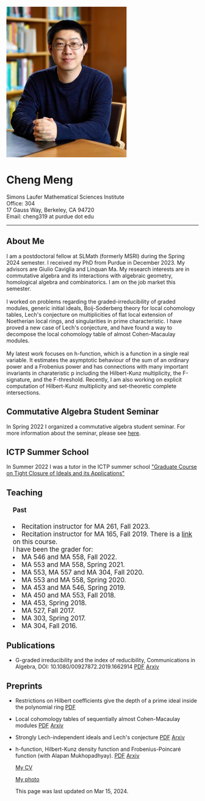 <html><head>
<meta http-equiv="content-type" content="text/html; charset=UTF-8">
<title>Cheng Meng's Homepage</title>
</head>

<body>

<img src="MSRI FEB 20241522-2.jpg"><br>

<h1> Cheng Meng </h1>

Simons Laufer Mathematical Sciences Institute <br>
Office: 304 <br>
17 Gauss Way, Berkeley, CA 94720 <br>
Email: cheng319 at purdue dot edu




<hr>

<p>
</p><h2> About Me </h2>
I am a postdoctoral fellow at SLMath (formerly MSRI) during the Spring 2024 semester. I received my PhD from Purdue in December 2023. My advisors are Giulio Caviglia and Linquan Ma. My research interests are in commutative algebra and its interactions with algebraic geometry, homological algebra and combinatorics. I am on the job market this semester.<br><br>
I worked on problems regarding the graded-irreducibility of graded modules, generic initial ideals, Boij-Soderberg theory for local cohomology tables, Lech's conjecture on multiplicities of flat local extension of Noetherian local rings, and singularities in prime characteristic. I have proved a new case of Lech's conjecture, and have found a way to decompose the local cohomology table of almost Cohen-Macaulay modules. <br><br>
My latest work focuses on h-function, which is a function in a single real variable. It estimates the asymptotic behaviour of the sum of an ordinary power and a Frobenius power and has connections with many important invariants in charateristic p including the Hilbert-Kunz multiplicity, the F-signature, and the F-threshold. Recently, I am also working on explicit computation of Hilbert-Kunz multiplicity and set-theoretic complete intersections.
<p></p>

<p>
</p><h2> Commutative Algebra Student Seminar </h2>
In Spring 2022 I organized a commutative algebra student seminar. For more information about the seminar, please see <a href="https://cmengca23.github.io/CASS Spring 2022.html">here</a>.
<p>

</p><h2> ICTP Summer School </h2>
In Summer 2022 I was a tutor in the ICTP summer school <a href="https://indico.ictp.it/event/9791/">"Graduate Course on Tight Closure of Ideals and its Applications"</a><p>
</p><h2> Teaching </h2>	
<div style="font-size: 1.2em; margin-bottom: 0px; margin-left: 1em; margin-right: auto; margin-top: 0px; word-wrap: break-word; width: %; ">

<h4>Past</h4>
<li>Recitation instructor for MA 261, Fall 2023. </li>
<li>Recitation instructor for MA 165, Fall 2019. There is a <a href="https://cmengca23.github.io/index-MA165-Fall 2019.html">link</a> on this course.</li>
I have been the grader for:
<li>MA 546 and MA 558, Fall 2022. </li>
<li>MA 553 and MA 558, Spring 2021. </li>
<li>MA 553, MA 557 and MA 304, Fall 2020. </li>
<li>MA 553 and MA 558, Spring 2020. </li>
<li>MA 453 and MA 546, Spring 2019. </li>
<li>MA 450 and MA 553, Fall 2018. </li>
<li>MA 453, Spring 2018.</li>
<li>MA 527, Fall 2017. </li>
<li>MA 303, Spring 2017.</li>
<li>MA 304, Fall 2016.</li>
</div>
<p></p>

<p>
</p><h2>Publications</h2>
<ul><li>G-graded irreducibility and the index of reducibility, Communications in Algebra, DOI: 10.1080/00927872.2019.1662914 <a href="https://cmengca23.github.io/papers-PDF version/20181216 Graded Irreducible paper10.pdf">PDF</a>
<a href="https://arxiv.org/abs/1812.06541">Arxiv</a></li></ul>
<p></p>

<p>
</p><h2>Preprints</h2>
<ul><li>Restrictions on Hilbert coefficients give the depth of a prime ideal inside the polynomial ring <a href="https://cmengca23.github.io/papers-PDF version/20231120 InP.pdf">PDF</a></li></ul>

<ul><li>Local cohomology tables of sequentially almost Cohen-Macaulay modules <a href="https://www.math.purdue.edu/~cheng319/papers/2111.07536v2.pdf">PDF</a>
<a href="https://arxiv.org/abs/2111.07536">Arxiv</a></li></ul>
<p></p>

<ul><li>Strongly Lech-independent ideals and Lech's conjecture <a href="https://cmengca23.github.io/papers-PDF version/2112.09849.pdf">PDF</a>
<a href="https://arxiv.org/abs/2112.09849">Arxiv</a></li></ul>
<p></p>

<ul><li>h-function, Hilbert-Kunz density function and Frobenius-Poincaré function (with Alapan Mukhopadhyay). <a href="https://cmengca23.github.io/papers-PDF version/h-function.pdf">PDF</a> <a href="https://arxiv.org/abs/2310.10270">Arxiv</a>
<p></p>

<a href="https://cmengca23.github.io/CV Cheng Meng 20240315.pdf">My CV</a><br>

<a href="https://cmengca23.github.io/cheng meng's photo.jpg">My photo</a>
<p></p>

This page was last updated on Mar 15, 2024.




</li></ul></body></html>
